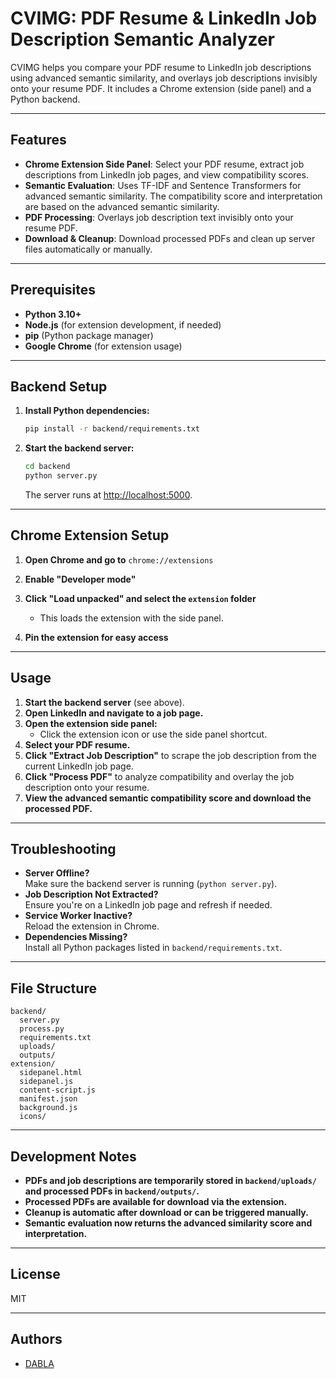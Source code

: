 # CVIMG: PDF Resume & LinkedIn Job Description Semantic Analyzer

CVIMG helps you compare your PDF resume to LinkedIn job descriptions using advanced semantic similarity, and overlays job descriptions invisibly onto your resume PDF. It includes a Chrome extension (side panel) and a Python backend.

---

## Features

- **Chrome Extension Side Panel**: Select your PDF resume, extract job descriptions from LinkedIn job pages, and view compatibility scores.
- **Semantic Evaluation**: Uses TF-IDF and Sentence Transformers for advanced semantic similarity. The compatibility score and interpretation are based on the advanced semantic similarity.
- **PDF Processing**: Overlays job description text invisibly onto your resume PDF.
- **Download & Cleanup**: Download processed PDFs and clean up server files automatically or manually.

---

## Prerequisites

- **Python 3.10+**
- **Node.js** (for extension development, if needed)
- **pip** (Python package manager)
- **Google Chrome** (for extension usage)

---

## Backend Setup

1. **Install Python dependencies:**

   ```bash
   pip install -r backend/requirements.txt
   ```

2. **Start the backend server:**

   ```bash
   cd backend
   python server.py
   ```

   The server runs at [http://localhost:5000](http://localhost:5000).

---

## Chrome Extension Setup

1. **Open Chrome and go to** `chrome://extensions`
2. **Enable "Developer mode"**
3. **Click "Load unpacked" and select the `extension` folder**

   - This loads the extension with the side panel.

4. **Pin the extension for easy access**

---

## Usage

1. **Start the backend server** (see above).
2. **Open LinkedIn and navigate to a job page.**
3. **Open the extension side panel:**
   - Click the extension icon or use the side panel shortcut.
4. **Select your PDF resume.**
5. **Click "Extract Job Description"** to scrape the job description from the current LinkedIn job page.
6. **Click "Process PDF"** to analyze compatibility and overlay the job description onto your resume.
7. **View the advanced semantic compatibility score and download the processed PDF.**

---

## Troubleshooting

- **Server Offline?**  
  Make sure the backend server is running (`python server.py`).
- **Job Description Not Extracted?**  
  Ensure you're on a LinkedIn job page and refresh if needed.
- **Service Worker Inactive?**  
  Reload the extension in Chrome.
- **Dependencies Missing?**  
  Install all Python packages listed in `backend/requirements.txt`.

---

## File Structure

```
backend/
  server.py
  process.py
  requirements.txt
  uploads/
  outputs/
extension/
  sidepanel.html
  sidepanel.js
  content-script.js
  manifest.json
  background.js
  icons/
```

---

## Development Notes

- **PDFs and job descriptions are temporarily stored in `backend/uploads/` and processed PDFs in `backend/outputs/`.**
- **Processed PDFs are available for download via the extension.**
- **Cleanup is automatic after download or can be triggered manually.**
- **Semantic evaluation now returns the advanced similarity score and interpretation.**

---

## License

MIT

---

## Authors

- [DABLA](https://github.com/dablusLyes)